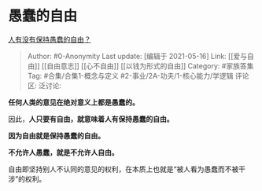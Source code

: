 # 愚蠢的自由
[人有没有保持愚蠢的自由？](https://www.zhihu.com/question/271907668/answer/1609668502)

> Author: #0-Anonymity
> Last update: [编辑于 2021-05-16]
> Link: [[爱与自由]] [[自由意志]] [[心不自由]] [[以钱为形式的自由]]
> Category: #家族答集
> Tag: #合集/合集1-概念与定义 #2-事业/2A-功夫/1-核心能力/学逻辑
> 评论区:
> 泛讨论:

**任何人类的意见在绝对意义上都是愚蠢的。**

因此，**人只要有自由，就意味着人有保持愚蠢的自由。**

**因为自由就是保持愚蠢的自由。**

**不允许人愚蠢，就是不允许人自由。**

自由即坚持别人不认同的意见的权利，在本质上也就是“被人看为愚蠢而不被干涉”的权利。
